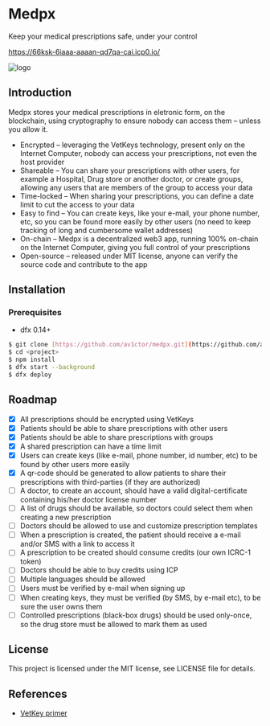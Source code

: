 # Medpx
Keep your medical prescriptions safe, under your control

https://66ksk-6iaaa-aaaan-qd7qa-cai.icp0.io/

![logo](https://github.com/av1ctor/medpx/assets/35101441/8ef21ee1-563e-4c17-8d5c-26009b20812d)

## Introduction
Medpx stores your medical prescriptions in eletronic form, on the blockchain, using cryptography to ensure nobody can access them – unless you allow it.

- Encrypted – leveraging the VetKeys technology, present only on the Internet Computer, nobody can access your prescriptions, not even the host provider
- Shareable – You can share your prescriptions with other users, for example a Hospital, Drug store or another doctor, or create groups, allowing any users that are members of the group to access your data
- Time-locked – When sharing your prescriptions, you can define a date limit to cut the access to your data
- Easy to find – You can create keys, like your e-mail, your phone number, etc, so you can be found more easily by other users (no need to keep tracking of long and cumbersome wallet addresses)
- On-chain – Medpx is a decentralized web3 app, running 100% on-chain on the Internet Computer, giving you full control of your prescriptions
- Open-source – released under MIT license, anyone can verify the source code and contribute to the app

## Installation

### Prerequisites
- dfx 0.14+

```bash
$ git clone [https://github.com/av1ctor/medpx.git](https://github.com/av1ctor/medpx.git)
$ cd <project>
$ npm install
$ dfx start --background
$ dfx deploy
```

## Roadmap
- [x] All prescriptions should be encrypted using VetKeys
- [x] Patients should be able to share prescriptions with other users 
- [x] Patients should be able to share prescriptions with groups
- [x] A shared prescription can have a time limit
- [x] Users can create keys (like e-mail, phone number, id number, etc) to be found by other users more easily
- [x] A qr-code should be generated to allow patients to share their prescriptions with third-parties (if they are authorized)
- [ ] A doctor, to create an account, should have a valid digital-certificate containing his/her doctor license number
- [ ] A list of drugs should be available, so doctors could select them when creating a new prescription
- [ ] Doctors should be allowed to use and customize prescription templates
- [ ] When a prescription is created, the patient should receive a e-mail and/or SMS with a link to access it
- [ ] A prescription to be created should consume credits (our own ICRC-1 token)
- [ ] Doctors should be able to buy credits using ICP
- [ ] Multiple languages should be allowed
- [ ] Users must be verified by e-mail when signing up
- [ ] When creating keys, they must be verified (by SMS, by e-mail etc), to be sure the user owns them
- [ ] Controlled prescriptions (black-box drugs) should be used only-once, so the drug store must be allowed to mark them as used

## License
This project is licensed under the MIT license, see LICENSE file for details. 

## References
- [VetKey primer](https://internetcomputer.org/blog/features/vetkey-primer)

